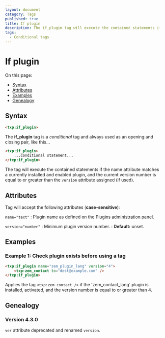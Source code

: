 ```yaml
---
layout: document
category: Tags
published: true
title: If plugin
description: The if_plugin tag will execute the contained statements if the name attribute matches a currently installed plugin.
tags:
  - Conditional tags
---
```


# If plugin

On this page:

* [Syntax](#syntax)
* [Attributes](#attributes)
* [Examples](#examples)
* [Genealogy](#genealogy)

## Syntax

~~~ html
<txp:if_plugin>
~~~

The **if_plugin** tag is a *conditional* tag and always used as an opening and closing pair, like this...

~~~ html
<txp:if_plugin>
    ...conditional statement...
</txp:if_plugin>
~~~

The tag will execute the contained statements if the name attribute matches a currently installed and enabled plugin, and the current version number is equal to or greater than the `version` attribute assigned (if used).

## Attributes

Tag will accept the following attributes (**case-sensitive**):

`name="text"`
: Plugin name as defined on the [Plugins administration panel](https://docs.textpattern.io/administration/plugins-panel).

`version="number"`
: Minimum plugin version number.
: **Default:** unset.

## Examples

### Example 1: Check plugin exists before using a tag

~~~ html
<txp:if_plugin name="zem_plugin_lang" version="4">
    <txp:zem_contact to="dest@example.com" />
</txp:if_plugin>
~~~

Applies the tag `<txp:zem_contact />` if the 'zem_contact_lang' plugin is installed, activated, and the version number is equal to or greater than 4.

## Genealogy

### Version 4.3.0

`ver` attribute deprecated and renamed `version`.
